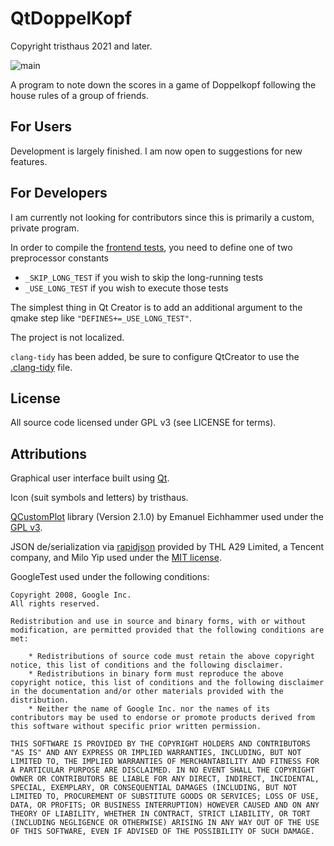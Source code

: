 ﻿# QtDoppelKopf

Copyright tristhaus 2021 and later.

![main](/../screenshot/screenshot.png?raw=true)

A program to note down the scores in a game of Doppelkopf following the house rules of a group of friends.

## For Users

Development is largely finished. I am now open to suggestions for new features.

## For Developers

I am currently not looking for contributors since this is primarily a custom, private program.

In order to compile the [frontend tests](/MainWindowTest/), you need to define one of two preprocessor constants
 * `_SKIP_LONG_TEST` if you wish to skip the long-running tests
 * `_USE_LONG_TEST` if you wish to execute those tests

The simplest thing in Qt Creator is to add an additional argument to the qmake step like `"DEFINES+=_USE_LONG_TEST"`.

The project is not localized.

`clang-tidy` has been added, be sure to configure QtCreator to use the [.clang-tidy](.clang-tidy) file.

## License

All source code licensed under GPL v3 (see LICENSE for terms).

## Attributions

Graphical user interface built using [Qt](https://doc.qt.io/).

Icon (suit symbols and letters) by tristhaus.

[QCustomPlot](https://www.qcustomplot.com/) library (Version 2.1.0) by Emanuel Eichhammer used under the [GPL v3](https://www.gnu.org/licenses/gpl-3.0.html).

JSON de/serialization via [rapidjson](https://rapidjson.org/) provided by THL A29 Limited, a Tencent company, and Milo Yip used under the [MIT license](http://opensource.org/licenses/MIT).

GoogleTest used under the following conditions:

```
Copyright 2008, Google Inc.
All rights reserved.

Redistribution and use in source and binary forms, with or without
modification, are permitted provided that the following conditions are
met:

    * Redistributions of source code must retain the above copyright
notice, this list of conditions and the following disclaimer.
    * Redistributions in binary form must reproduce the above
copyright notice, this list of conditions and the following disclaimer
in the documentation and/or other materials provided with the
distribution.
    * Neither the name of Google Inc. nor the names of its
contributors may be used to endorse or promote products derived from
this software without specific prior written permission.

THIS SOFTWARE IS PROVIDED BY THE COPYRIGHT HOLDERS AND CONTRIBUTORS
"AS IS" AND ANY EXPRESS OR IMPLIED WARRANTIES, INCLUDING, BUT NOT
LIMITED TO, THE IMPLIED WARRANTIES OF MERCHANTABILITY AND FITNESS FOR
A PARTICULAR PURPOSE ARE DISCLAIMED. IN NO EVENT SHALL THE COPYRIGHT
OWNER OR CONTRIBUTORS BE LIABLE FOR ANY DIRECT, INDIRECT, INCIDENTAL,
SPECIAL, EXEMPLARY, OR CONSEQUENTIAL DAMAGES (INCLUDING, BUT NOT
LIMITED TO, PROCUREMENT OF SUBSTITUTE GOODS OR SERVICES; LOSS OF USE,
DATA, OR PROFITS; OR BUSINESS INTERRUPTION) HOWEVER CAUSED AND ON ANY
THEORY OF LIABILITY, WHETHER IN CONTRACT, STRICT LIABILITY, OR TORT
(INCLUDING NEGLIGENCE OR OTHERWISE) ARISING IN ANY WAY OUT OF THE USE
OF THIS SOFTWARE, EVEN IF ADVISED OF THE POSSIBILITY OF SUCH DAMAGE.
```

